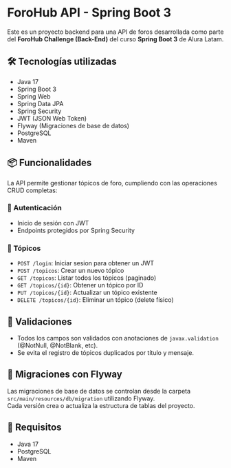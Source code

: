 # ForoHub API - Spring Boot 3

Este es un proyecto backend para una API de foros desarrollada como parte del **ForoHub Challenge (Back-End)** del curso **Spring Boot 3** de Alura Latam.

## 🛠 Tecnologías utilizadas

- Java 17
- Spring Boot 3
- Spring Web
- Spring Data JPA
- Spring Security
- JWT (JSON Web Token)
- Flyway (Migraciones de base de datos)
- PostgreSQL
- Maven

## 📦 Funcionalidades

La API permite gestionar tópicos de foro, cumpliendo con las operaciones CRUD completas:

### 🔐 Autenticación

- Inicio de sesión con JWT
- Endpoints protegidos por Spring Security

### 📝 Tópicos

- `POST /login`: Iniciar sesion para obtener un JWT
- `POST /topicos`: Crear un nuevo tópico
- `GET /topicos`: Listar todos los tópicos (paginado)
- `GET /topicos/{id}`: Obtener un tópico por ID
- `PUT /topicos/{id}`: Actualizar un tópico existente
- `DELETE /topicos/{id}`: Eliminar un tópico (delete físico)

## 🧪 Validaciones

- Todos los campos son validados con anotaciones de `javax.validation` (@NotNull, @NotBlank, etc).
- Se evita el registro de tópicos duplicados por título y mensaje.

## 🔄 Migraciones con Flyway

Las migraciones de base de datos se controlan desde la carpeta `src/main/resources/db/migration` utilizando Flyway.  
Cada versión crea o actualiza la estructura de tablas del proyecto.

## 🧰 Requisitos

- Java 17
- PostgreSQL
- Maven
